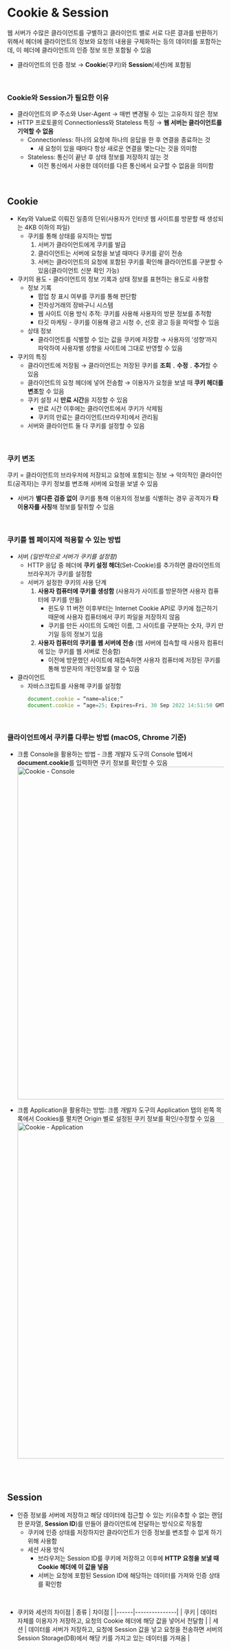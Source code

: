 # Cookie & Session
웹 서버가 수많은 클라이언트를 구별하고 클라이언트 별로 서로 다른 결과를 반환하기 위해서 헤더에 클라이언트의 정보와 요청의 내용을 구체화하는 등의 데이터를 포함하는데, 이 헤더에 클라이언트의 인증 정보 또한 포함될 수 있음
* 클라이언트의 인증 정보 → **Cookie**(쿠키)와 **Session**(세션)에 포함됨

<br/>

### Cookie와 Session가 필요한 이유
* 클라이언트의 IP 주소와 User-Agent → 매번 변경될 수 있는 고유하지 않은 정보
* HTTP 프로토콜의 Connectionless와 Stateless 특징 → **웹 서버는 클라이언트를 기억할 수 없음**
	- Connectionless: 하나의 요청에 하나의 응답을 한 후 연결을 종료하는 것
		+ 새 요청이 있을 때마다 항상 새로운 연결을 맺는다는 것을 의미함
	- Stateless: 통신이 끝난 후 상태 정보를 저장하지 않는 것
		+ 이전 통신에서 사용한 데이터를 다른 통신에서 요구할 수 없음을 의미함

<br/>

## Cookie
* Key와 Value로 이뤄진 일종의 단위(사용자가 인터넷 웹 사이트를 방문할 때 생성되는 4KB 이하의 파일)
	- 쿠키를 통해 상태를 유지하는 방법
		1. 서버가 클라이언트에게 쿠키를 발급
		2. 클라이언트는 서버에 요청을 보낼 때마다 쿠키를 같이 전송
		3. 서버는 클라이언트의 요청에 포함된 쿠키를 확인해 클라이언트를 구분할 수 있음(클라이언트 신분 확인 가능)
* 쿠키의 용도 - 클라이언트의 정보 기록과 상태 정보를 표현하는 용도로 사용함
	- 정보 기록
		+ 팝업 창 표시 여부를 쿠키를 통해 판단함
		+ 전자상거래의 장바구니 시스템
		+ 웹 사이트 이용 방식 추적: 쿠키를 사용해 사용자의 방문 정보를 추적함
		+ 타깃 마케팅 - 쿠키를 이용해 광고 시청 수, 선호 광고 등을 파악할 수 있음
	- 상태 정보
		+ 클라이언트를 식별할 수 있는 값을 쿠키에 저장함 → 사용자의 ‘성향’까지 파악하여 사용자별 성향을 사이트에 그대로 반영할 수 있음
* 쿠키의 특징
	- 클라이언트에 저장됨 → 클라이언트는 저장된 쿠키를 **조회﹒수정﹒추가**할 수 있음
	- 클라이언트의 요청 헤더에 넣어 전송함 → 이용자가 요청을 보낼 때 **쿠키 헤더를 변조**할 수 있음
	- 쿠키 설정 시 **만료 시간**을 지정할 수 있음
		+ 만료 시간 이후에는 클라이언트에서 쿠키가 삭제됨
		+ 쿠키의 만료는 클라이언트(브라우저)에서 관리됨
	- 서버와 클라이언트 둘 다 쿠키를 설정할 수 있음

<br/>

### 쿠키 변조
쿠키 = 클라이언트의 브라우저에 저장되고 요청에 포함되는 정보 → 악의적인 클라이언트(공격자)는 쿠키 정보를 변조해 서버에 요청을 보낼 수 있음
* 서버가 **별다른 검증 없이** 쿠키를 통해 이용자의 정보를 식별하는 경우 공격자가 **타 이용자를 사칭**해 정보를 탈취할 수 있음

<br/>

### 쿠키를 웹 페이지에 적용할 수 있는 방법
* 서버 *(일반적으로 서버가 쿠키를 설정함)*
	- HTTP 응답 중 헤더에 **쿠키 설정 해더**(Set-Cookie)를 추가하면 클라이언트의 브라우저가 쿠키를 설정함
	- 서버가 설정한 쿠키의 사용 단계
		1. **사용자 컴퓨터에 쿠키를 생성함** (사용자가 사이트를 방문하면 사용자 컴퓨터에 쿠키를 만듦)
			+ 윈도우 11 버전 이후부터는 Internet Cookie API로 쿠키에 접근하기 때문에 사용자 컴퓨터에서 쿠키 파일을 저장하지 않음
			+ 쿠키를 만든 사이트의 도메인 이름, 그 사이트를 구분하는 숫자, 쿠키 만기일 등의 정보기 있음
		2. **사용자 컴퓨터의 쿠키를 웹 서버에 전송** (웹 서버에 접속할 때 사용자 컴퓨터에 있는 쿠키를 웹 서버로 전송함)
			+ 이전에 방문했던 사이트에 재접속하면 사용자 컴퓨터에 저장된 쿠키를 통해 방문자의 개인정보를 알 수 있음 
* 클라이언트
	- 자바스크립트를 사용해 쿠키를 설정함
		```javascript
		document.cookie = “name=alice;”
		document.cookie = “age=25; Expires=Fri, 30 Sep 2022 14:51:50 GMT;”
		```

<br/>

### 클라이언트에서 쿠키를 다루는 방법 (macOS, Chrome 기준)
* 크롬 Console을 활용하는 방법 - 크롬 개발자 도구의 Console 탭에서 **document.cookie**를 입력하면 쿠키 정보를 확인할 수 있음<br/>
	<img width="771" alt="Cookie - Console" src="https://github.com/augustf86/Today_I_Learn/assets/122844932/9eb20c0e-6515-4ef2-bbb5-3fbda6dcae78">
 
* 크롬 Application을 활용하는 방법: 크롬 개발자 도구의 Application 탭의 왼쪽 목록에서 Cookies를 펼치면 Origin 별로 설정된 쿠키 정보를 확인/수정할 수 있음<br/>
	<img width="779" alt="Cookie - Application" src="https://github.com/augustf86/Today_I_Learn/assets/122844932/f87bf7df-f4ce-4f7c-afc2-2127b3166b00">

<br/><br/>

## Session
* 인증 정보를 서버에 저장하고 해당 데이터에 접근할 수 있는 키(유추할 수 없는 랜덤한 문자열, **Session ID**)를 만들어 클라이언트에 전달하는 방식으로 작동함
	- 쿠키에 인증 상태를 저장하지만 클라이언트가 인증 정보를 변조할 수 없게 하기 위해 사용함
	- 세션 사용 방식
		+ 브라우저는 Session ID를 쿠키에 저장하고 이후에 **HTTP 요청을 보낼 때 Cookie 헤더에 이 값을 넣음**
		+ 서버는 요청에 포함된 Session ID에 해당하는 데이터를 가져와 인증 상태를 확인함

<br/>

* 쿠키와 세션의 차이점
	| 종류 | 차이점 |
	|------|---------------|
	| 쿠키 | 데이터 자체를 이용자가 저장하고, 요청의 Cookie 헤더에 해당 값을 넣어서 전달함 |
	| 세션 | 데이터를 서버가 저장하고, 요청에 Session 값을 넣고 요청을 전송하면 서버의 Session Storage(DB)에서 해당 키를 가지고 있는 데이터를 가져옴 |

